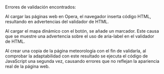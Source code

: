 Errores de validación encontrados:

Al cargar las páginas web en Opera, el navegador inserta código HTML, resultando en advertencias del validador de HTML.

Al cargar el mapa dinámico con el botón, se añade un marcador. Este causa que se muestre una advertencia sobre el uso de aria-label en el validador de HTML.

Al crear una copia de la página meteorología con el fin de validarla, al comprobar la adaptabilidad con este resultado se ejecuta el código de JavaScript una segunda vez, causando errores que no reflejan la apariencia real de la página web.